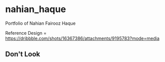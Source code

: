 # nahian_haque
Portfolio of Nahian Fairooz Haque


Reference Design = https://dribbble.com/shots/16367386/attachments/9195783?mode=media

## Don't Look ##
